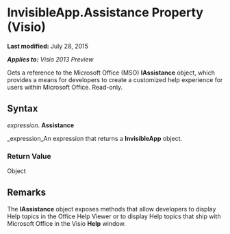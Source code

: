 
# InvisibleApp.Assistance Property (Visio)

 **Last modified:** July 28, 2015

 _**Applies to:** Visio 2013 Preview_

Gets a reference to the Microsoft Office (MSO)  **IAssistance** object, which provides a means for developers to create a customized help experience for users within Microsoft Office. Read-only.


## Syntax

 _expression_. **Assistance**

 _expression_An expression that returns a  **InvisibleApp** object.


### Return Value

Object


## Remarks

The  **IAssistance** object exposes methods that allow developers to display Help topics in the Office Help Viewer or to display Help topics that ship with Microsoft Office in the Visio **Help** window.

